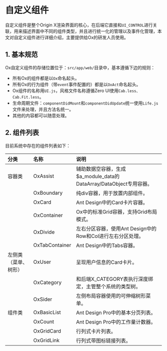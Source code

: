 # 自定义组件

自定义组件是整个Origin X渲染界面的核心，在后端它直接和`UI_CONTROL`进行关联，用来描述界面中不同的组件类型，并且进行统一化的管理以及事件化管理，本文对自定义组件进行详细介绍，主要提供给Ox的研发人员使用。

## 1. 基本规范

Ox自定义组件的存储位置位于：`src/app/web/`目录中，基本遵循下边的规则：

* 所有Ox的组件都是以`Ox`命名起头。
* 所有Ox的行为组件（带`event`事件配置的）都是以`OxAct`命名起头。
* Ox组件的名称用`UI.js`，风格文件名称遵循Zero UI使用`Cab.less、Cab.Fit.less`。
* 生命周期文件：`componentDidMount`和`componentDidUpdate`统一使用`Life.js`文件来处理，并且方法名统一。
* 其他的内容都可以随意处理。

## 2. 组件列表

目前系统中存在的组件列表如下：

| 分类 | 名称 | 说明 |
| :--- | :--- | :--- |
| 容器类 | OxAssist | 辅助数据空容器，生成$a\_module\_data的DataArray/DataObject专用容器。 |
|  | OxBoundary | 纯div容器，用于放置内部组件。 |
|  | OxCard | Ant Design中的Card卡片容器。 |
|  | OxContainer | Ox中的标准Grid容器，支持Grid布局模式。 |
|  | OxDivide | 左右分区容器，使用Ant Design中的Row和Col进行左右分区处理。 |
|  | OxTabContainer | Ant Design中的Tabs容器。 |
| 左侧类（菜单、树形） | OxUser | 呈现用户信息的Card卡片。 |
|  | OxCategory | 和后端X\_CATEGORY表执行深度绑定，主管整个系统的类型树。 |
|  | OxSider | 左侧布局容器使用的可伸缩树形菜单。 |
| 组件类 | OxBasicList | Ant Design Pro中的基本分页列表。 |
|  | OxCount | Ant Design Pro中的工作量计数器。 |
|  | OxGridCard | 行列式卡片列表。 |
|  | OxGridLink | 行列式带图标链接列表。 |



